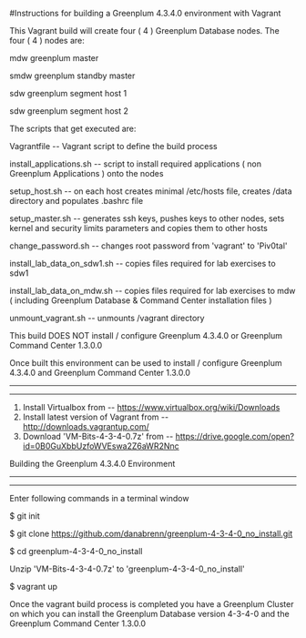 #Instructions for building a Greenplum 4.3.4.0 environment with Vagrant

This Vagrant build will create four ( 4 ) Greenplum Database nodes.
The four ( 4 ) nodes are:

  mdw		greenplum master

  smdw		greenplum standby master

  sdw		greenplum segment host 1

  sdw		greenplum segment host 2

The scripts that get executed are:

Vagrantfile -- Vagrant script to define the build process

install_applications.sh -- script to install required applications ( non Greenplum Applications ) onto the nodes

setup_host.sh -- on each host creates minimal /etc/hosts file, creates /data directory and populates .bashrc file

setup_master.sh -- generates ssh keys, pushes keys to other nodes, sets kernel and security limits parameters and copies them to other hosts

change_password.sh -- changes root password from 'vagrant' to 'Piv0tal'

install_lab_data_on_sdw1.sh -- copies files required for lab exercises to sdw1

install_lab_data_on_mdw.sh -- copies files required for lab exercises to mdw ( including Greenplum Database & Command Center installation files )

unmount_vagrant.sh -- unmounts /vagrant directory

This build DOES NOT install / configure Greenplum 4.3.4.0 or Greenplum Command Center 1.3.0.0

Once built this environment can be used to install / configure Greenplum 4.3.4.0 and Greenplum Command Center 1.3.0.0

------------------
------------------

1. Install Virtualbox from -- https://www.virtualbox.org/wiki/Downloads
2. Install latest version of Vagrant from -- http://downloads.vagrantup.com/
3. Download 'VM-Bits-4-3-4-0.7z' from -- https://drive.google.com/open?id=0B0GuXbbUzfoWVEswa2Z6aWR2Nnc

Building the Greenplum 4.3.4.0 Environment

--------------
--------------

Enter following commands in a terminal window

$ git init

$ git clone https://github.com/danabrenn/greenplum-4-3-4-0_no_install.git

$ cd greenplum-4-3-4-0_no_install

Unzip 'VM-Bits-4-3-4-0.7z' to 'greenplum-4-3-4-0_no_install'


$ vagrant up

Once the vagrant build process is completed you have a Greenplum Cluster on which you can install the Greenplum Database version 4-3-4-0 and the Greenplum Command Center 1.3.0.0
